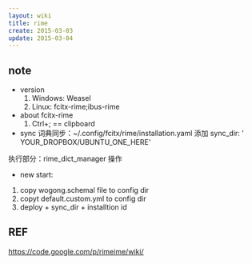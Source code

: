 ```yaml
---
layout: wiki
title: rime
create: 2015-03-03
update: 2015-03-04
---
```


## note
* version
    1. Windows: Weasel
    2. Linux: fcitx-rime;ibus-rime
* about fcitx-rime
    1. Ctrl+; == clipboard
* sync
词典同步：~/.config/fcitx/rime/installation.yaml
添加 sync_dir: ' YOUR_DROPBOX/UBUNTU_ONE_HERE'

执行部分：rime_dict_manager 操作

* new start:
1. copy wogong.schemal file to config dir
2. copyt default.custom.yml to config dir
3. deploy + sync_dir + installtion id

## REF
<https://code.google.com/p/rimeime/wiki/>
